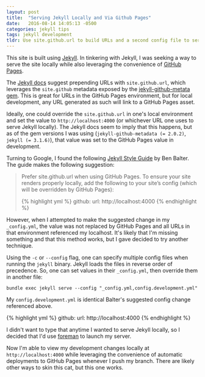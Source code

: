 ```yaml
---
layout: post
title:  "Serving Jekyll Locally and Via Github Pages"
date:   2016-08-14 14:05:13 -0500
categories: jekyll tips 
tags: jekyll development
tldr: Use site.github.url to build URLs and a second config file to serve site locally.
---
```

This site is built using [Jekyll](https://jekyllrb.com/). In tinkering with Jekyll, I was seeking a way to serve the site locally while also leveraging the convenience of [GitHub Pages](https://pages.github.com/).

The [Jekyll docs](https://jekyllrb.com/docs/github-pages/#project-page-url-structure) suggest prepending URLs with `site.github.url`, which leverages the `site.github` metadata exposed by the [jekyll-github-metata gem](https://github.com/jekyll/github-metadata/blob/master/). This is great for URLs in the GitHub Pages environment, but for local development, any URL generated as such will link to a GitHub Pages asset. 

Ideally, one could override the `site.github.url` in one's local environment and set the value to `http://localhost:4000` (or whichever URL one uses to serve Jekyll locally). The Jekyll docs seem to imply that this happens, but as of the gem versions I was
using (`jekyll-github-metadata (= 2.0.2)`, `jekyll (= 3.1.6)`), that value was set to the GitHub Pages value in development.

Turning to Google, I found the following [Jekyll Style Guide](http://ben.balter.com/jekyll-style-guide/config/#url) by Ben Balter. The guide makes the following suggestion:

<blockquote>
Prefer site.github.url when using GitHub Pages. To ensure your site renders properly locally, add the following to your site’s config (which will be overridden by GitHub Pages):

{% highlight yml %}
github:
  url: http://localhost:4000
{% endhighlight %}
</blockquote>

However, when I attempted to make the suggested change in my `_config.yml`, the value was not replaced by GitHub Pages and all URLs in that environment referenced my localhost. It's likely that I'm missing something and that this method works, but I gave decided to try another technique.

Using the `-c` or `--config` flag, one can specify multiple config files when running the `jekyll` binary. Jekyll loads the files in reverse order of precedence. So, one can set values in their `_config.yml`, then override them in another file: 

`bundle exec jekyll serve --config "_config.yml,config.development.yml"`

My `config.development.yml` is identical Balter's suggested config change referenced above. 

{% highlight yml %}
github:
  url: http://localhost:4000
{% endhighlight %}

I didn't want to type that anytime I wanted to serve Jekyll locally, so I decided that I'd use [foreman](https://github.com/ddollar/foreman) to launch my server.

Now I'm able to view my development changes locally at `http://localhost:4000` while leveraging the convenience of automatic deployments to GitHub Pages whenever I push my branch. There are likely other ways to skin this cat, but this one works.
